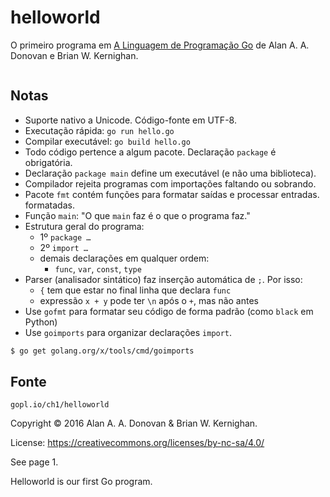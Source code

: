 # helloworld

O primeiro programa em [A Linguagem de Programação Go](https://novatec.com.br/livros/linguagem-de-programacao-go/) de Alan A. A. Donovan e Brian W. Kernighan.

```
```

## Notas

- Suporte nativo a Unicode. Código-fonte em UTF-8.
- Executação rápida: `go run hello.go`
- Compilar executável: `go build hello.go`
- Todo código pertence a algum pacote. Declaração `package` é obrigatória.
- Declaração `package main` define um executável (e não uma biblioteca).
- Compilador rejeita programas com importações faltando ou sobrando.
- Pacote `fmt` contém funções para formatar saídas e processar entradas. formatadas.
- Função `main`: "O que `main` faz é o que o programa faz."
- Estrutura geral do programa:
  - 1º `package …`
  - 2º `import …`
  - demais declarações em qualquer ordem:
    - `func`, `var`, `const`, `type`
- Parser (analisador sintático) faz inserção automática de `;`. Por isso:
  - `{` tem que estar no final linha que declara `func`
  - expressão `x + y` pode ter `\n` após o `+`, mas não antes
- Use `gofmt` para formatar seu código de forma padrão (como `black` em Python)
- Use `goimports` para organizar declarações `import`.

```bash
$ go get golang.org/x/tools/cmd/goimports
```


## Fonte

`gopl.io/ch1/helloworld`

Copyright © 2016 Alan A. A. Donovan & Brian W. Kernighan.

License: https://creativecommons.org/licenses/by-nc-sa/4.0/

See page 1.

Helloworld is our first Go program.
